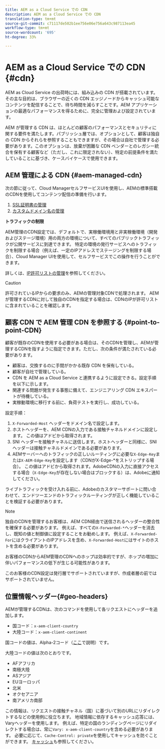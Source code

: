 ```yaml
---
title: AEM as a Cloud Service での CDN
description: AEM as a Cloud Service での CDN
translation-type: tm+mt
source-git-commit: c71117de502b1ee756e06e756a643c987113ea45
workflow-type: tm+mt
source-wordcount: '695'
ht-degree: 33%

---
```



# AEM as a Cloud Service での CDN {#cdn}

AEM as Cloud Service の出荷時には、組み込みの CDN が搭載されています。その主な目的は、ブラウザーの近くの CDN エッジノードからキャッシュ可能なコンテンツを配信することで、待ち時間を減らすことです。AEM アプリケーションの最適なパフォーマンスを得るために、完全に管理および設定されています。

AEM が管理する CDN は、ほとんどの顧客のパフォーマンスとセキュリティに関する要件を満たします。パブリッシュ層では、オプションとして、顧客は独自の CDN からそれらを参照することもできますが、その場合は自社で管理する必要があります。このオプションは、放棄が困難な CDN ベンダーとのレガシー統合を保有する顧客など（ただし、これに限定されない）、特定の前提条件を満たしていることに基づき、ケースバイケースで使用できます。

## AEM 管理による CDN {#aem-managed-cdn}

次の節に従って、Cloud ManagerセルフサービスUIを使用し、AEMの標準搭載のCDNを使用してコンテンツ配信の準備を行います。

1. [SSL証明書の管理](/help/implementing/cloud-manager/managing-ssl-certifications/introduction.md)
1. [カスタムドメイン名の管理](/help/implementing/cloud-manager/custom-domain-names/introduction.md)

**トラフィックの制限**

AEM管理のCDN設定では、デフォルトで、実稼働環境用と非実稼働環境（開発およびステージ環境）用の両方の環境について、すべてのパブリックトラフィックが公開サービスに到達できます。 特定の環境の発行サービスへのトラフィックを制限する場合（例えば、一定のIPアドレスでステージングを制限する場合）、Cloud Manager UIを使用して、セルフサービスでこの操作を行うことができます。

詳しくは、[IP許可リストの管理](/help/implementing/cloud-manager/ip-allow-lists/introduction.md)を参照してください。

>[!CAUTION]
>
>許可されているIPからの要求のみ、AEMの管理対象CDNで処理されます。 AEMが管理するCDNに対して独自のCDNを指定する場合は、CDNのIPが許可リストに含まれていることを確認します。

## 顧客 CDN で AEM 管理 CDN を参照する {#point-to-point-CDN}

顧客が既存のCDNを使用する必要がある場合は、そのCDNを管理し、AEMが管理するCDNを指すように指定できます。ただし、次の条件が満たされている必要があります。

* 顧客は、交換するのに手間がかかる既存 CDN を保有している。
* 顧客が自社で管理している。
* CDN を AEM as a Cloud Service と連携するように設定できる。設定手順を以下に示します。
* 関連する問題が発生する事態に備えて、エンジニアリング CDN エキスパートが待機している。
* 実稼動環境に移行する前に、負荷テストを実行し、成功している。

設定手順：

1. `X-Forwarded-Host` ヘッダーをドメイン名で設定します。
1. ホストヘッダーを、AEM CDNの入力である接触チャネルドメインに設定します。 この値はアドビから取得されます。
1. SNI ヘッダーを接触チャネルに送信します。ホストヘッダーと同様に、SNIヘッダーは接触チャネルドメインである必要があります。
1. AEMサーバーへのトラフィックの正しいルーティングに必要な`X-Edge-Key`または`X-AEM-Edge-Key`を設定します（CDNがX-Edge-*をストリップする場合）。 この値はアドビから取得されます。AdobeCDNの入力に直接アクセスする場合（`X-Edge-Key`が存在しない場合はブロックする）は、Adobeに通知してください。

ライブトラフィックを受け入れる前に、Adobeのカスタマーサポートに問い合わせて、エンドツーエンドのトラフィックルーティングが正しく機能していることを検証する必要があります。

>[!NOTE]
>
>独自のCDNを管理するお客様は、AEM CDN経由で送信されるヘッダーの整合性を確保する必要があります。 例えば、すべての`X-Forwarded-*`ヘッダーを消去し、既知の値と制御値に設定することをお勧めします。 例えば、`X-Forwarded-For`にはクライアントのIPアドレスを含め、`X-Forwarded-Host`にはサイトのホストを含める必要があります。

お客様のCDNからAEM管理のCDNへのホップは効率的ですが、ホップの増加に伴いパフォーマンスの低下が生じる可能性があります。

このお客様のCDN設定は発行層でサポートされていますが、作成者層の前ではサポートされていません。

## 位置情報ヘッダー{#geo-headers}

AEMが管理するCDNは、次のコマンドを使用して各リクエストにヘッダーを追加します。

* 国コード：`x-aem-client-country`
* 大陸コード：`x-aem-client-continent`

国コードの値は、Alpha-2コード（[ここ](https://en.wikipedia.org/wiki/ISO_3166-1)で説明）です。

大陸コードの値は次のとおりです。

* AFアフリカ
* 南極大陸
* ASアジア
* EUヨーロッパ
* 北米
* オクセアニア
* 南アメリカ南部

この情報は、リクエストの接触チャネル（国）に基づいて別のURLにリダイレクトするなどの使用例に役立ちます。 地域情報に依存するキャッシュ応答には、Varyヘッダーを使用します。 例えば、特定の国のランディングページにリダイレクトする場合は、常に`Vary: x-aem-client-country`を含める必要があります。 必要に応じて、`Cache-Control: private`を使用してキャッシュを防ぐことができます。 [キャッシュ](/help/implementing/dispatcher/caching.md#html-text)も参照してください。
